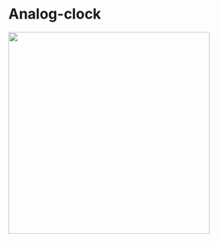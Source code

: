 
# Analog-clock

<img src="https://user-images.githubusercontent.com/107976020/228183972-a647c11b-4731-4c94-a2c5-a845cb17d0ed.png" width="400px" align="center" >
